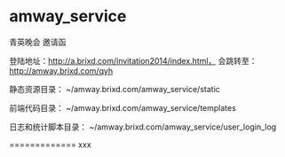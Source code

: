 amway_service
=============

青英晚会  邀请函

登陆地址：http://a.brixd.com/invitation2014/index.html，   会跳转至：http://amway.brixd.com/qyh

静态资源目录： ~/amway.brixd.com/amway_service/static

前端代码目录： ~/amway.brixd.com/amway_service/templates

日志和统计脚本目录： ~/amway.brixd.com/amway_service/user_login_log  


=============
xxx
